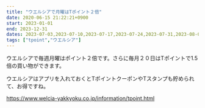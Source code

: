 ```yaml
---
title: "ウエルシアで月曜はTポイント２倍"
date: 2020-06-15 21:22:21+0900
start: 2023-01-01
end: 2023-12-31
dates: 2023-07-03,2023-07-10,2023-07-17,2023-07-24,2023-07-31,2023-08-07,2023-08-14,2023-08-21,2023-08-28,2023-09-04,2023-09-11,2023-09-18,2023-09-25
tags: ["tpoint","ウエルシア"]
---
```

ウエルシアで毎週月曜はポイント２倍です。さらに毎月２０日はTポイントで1.5倍の買い物ができます。

ウエルシアはアプリを入れておくとTポイントクーポンやTスタンプも貯められて、お得ですね。

https://www.welcia-yakkyoku.co.jp/information/tpoint.html

